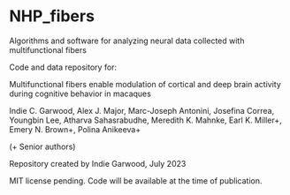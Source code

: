 # NHP_fibers
Algorithms and software for analyzing neural data collected with multifunctional fibers

Code and data repository for: 

Multifunctional fibers enable modulation of cortical and deep brain activity during
cognitive behavior in macaques

Indie C. Garwood, Alex J. Major, Marc-Joseph Antonini, Josefina Correa, Youngbin Lee, 
Atharva Sahasrabudhe, Meredith K. Mahnke, Earl K. Miller+, Emery N. Brown+, Polina Anikeeva+

(+ Senior authors)

Repository created by
Indie Garwood, 
July 2023

MIT license pending. Code will be available at the time of publication.

